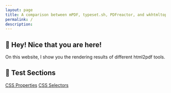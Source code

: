 ```yaml
---
layout: page
title: A comparison between mPDF, typeset.sh, PDFreactor, and wkhtmltopdf
permalink: /
description: 
---
```


## 👋 Hey! Nice that you are here!

On this website, I show you the rendering results of different html2pdf tools.

## 🔬 Test Sections
<div class="boxes"><a href="/CSS-Properties/">CSS Properties</a>
<a href="/CSS-Selectors/">CSS Selectors</a>
</div>